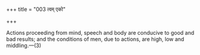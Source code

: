+++
title = "003 त्वम् एको"

+++

Actions proceeding from mind, speech and body are conducive to good and bad results; and the conditions of men, due to actions, are high, low and middling.—(3)